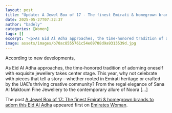 ```yaml
---
layout: post
title: "Update: A Jewel Box of 17 - The finest Emirati & homegrown brands to adorn this Eid Al Adha"
date: 2025-05-27T07:32:37
author: "badely"
categories: [Women]
tags: []
excerpt: "<p>As Eid Al Adha approaches, the time-honored tradition of adorning oneself with exquisite jewellery takes center stage. This year, why not celebrate"
image: assets/images/b70ac8555761c54e69708d9a9313539d.jpg
---
```


According to new developments, <p>As Eid Al Adha approaches, the time-honored tradition of adorning oneself with exquisite jewellery takes center stage. This year, why not celebrate with pieces that tell a story—whether rooted in Emirati heritage or crafted by the UAE&#8217;s thriving creative community? From the regal elegance of Sana Al Maktoum Fine Jewellery to the contemporary allure of Noora [&#8230;]</p>
<p>The post <a href="https://emirateswoman.com/emirati-homegrown-brands-eid-al-adha/" rel="nofollow">A Jewel Box of 17: The finest Emirati &#038; homegrown brands to adorn this Eid Al Adha</a> appeared first on <a href="https://emirateswoman.com" rel="nofollow">Emirates Woman</a>.</p>

